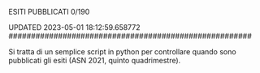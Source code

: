 ESITI PUBBLICATI 0/190 

UPDATED 2023-05-01 18:12:59.658772
######################################################

Si tratta di un semplice script in python per controllare quando sono pubblicati gli esiti (ASN 2021, quinto quadrimestre).

